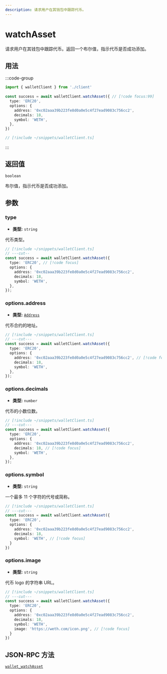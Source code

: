 ```yaml
---
description: 请求用户在其钱包中跟踪代币。
---
```


# watchAsset

请求用户在其钱包中跟踪代币。返回一个布尔值，指示代币是否成功添加。

## 用法

:::code-group

```ts twoslash [example.ts]
import { walletClient } from './client'
 
const success = await walletClient.watchAsset({ // [!code focus:99]
  type: 'ERC20',
  options: {
    address: '0xc02aaa39b223fe8d0a0e5c4f27ead9083c756cc2',
    decimals: 18,
    symbol: 'WETH',
  },
})
```

```ts twoslash [client.ts] filename="client.ts"
// [!include ~/snippets/walletClient.ts]
```

:::

## 返回值

`boolean`

布尔值，指示代币是否成功添加。

## 参数

### type

- **类型:** `string`

代币类型。

```ts twoslash
// [!include ~/snippets/walletClient.ts]
// ---cut--
const success = await walletClient.watchAsset({
  type: 'ERC20', // [!code focus]
  options: {
    address: '0xc02aaa39b223fe8d0a0e5c4f27ead9083c756cc2',
    decimals: 18,
    symbol: 'WETH',
  },
});
```

### options.address

- **类型:** [`Address`](/docs/glossary/types#address)

代币合约的地址。

```ts twoslash
// [!include ~/snippets/walletClient.ts]
// ---cut---
const success = await walletClient.watchAsset({
  type: 'ERC20',
  options: {
    address: '0xc02aaa39b223fe8d0a0e5c4f27ead9083c756cc2', // [!code focus]
    decimals: 18,
    symbol: 'WETH',
  },
});
```

### options.decimals

- **类型:** `number`

代币的小数位数。

```ts twoslash
// [!include ~/snippets/walletClient.ts]
// ---cut---
const success = await walletClient.watchAsset({
  type: 'ERC20',
  options: {
    address: '0xc02aaa39b223fe8d0a0e5c4f27ead9083c756cc2',
    decimals: 18, // [!code focus]
    symbol: 'WETH',
  },
});
```

### options.symbol

- **类型:** `string`

一个最多 11 个字符的代号或简称。

```ts twoslash
// [!include ~/snippets/walletClient.ts]
// ---cut---
const success = await walletClient.watchAsset({
  type: 'ERC20',
  options: {
    address: '0xc02aaa39b223fe8d0a0e5c4f27ead9083c756cc2',
    decimals: 18,
    symbol: 'WETH', // [!code focus]
  }
})
```

### options.image

- **类型:** `string`

代币 logo 的字符串 URL。

```ts twoslash
// [!include ~/snippets/walletClient.ts]
// ---cut---
const success = await walletClient.watchAsset({
  type: 'ERC20',
  options: {
    address: '0xc02aaa39b223fe8d0a0e5c4f27ead9083c756cc2',
    decimals: 18,
    symbol: 'WETH',
    image: 'https://weth.com/icon.png', // [!code focus]
  }
})
```

## JSON-RPC 方法

[`wallet_watchAsset`](https://eips.ethereum.org/EIPS/eip-747)